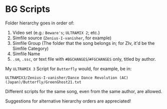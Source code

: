 # BG Scripts
Folder hierarchy goes in order of:
1. Video set (e.g.: `Beware's`; `ULTRAMIX 2`; etc.)
2. Simfile source (`Zenius-I-vanisher`, for example)
3. Simfile Group (The folder that the song belongs in; for ZIv, it'd be the Simfile Category)
4. Simfile Name
5. `.sm`, `.ssc`, or text file with `#BGCHANGES`/`#FGCHANGES` only, titled by author.

My `ULTRAMIX 3` Script for `Butterfly` would, for example, be in:

```
ULTRAMIX3/Zenius-I-vanisher/Dance Dance Revolution (AC) (Japan)/Butterfly/GreenGhost21.txt
```

Different scripts for the same song, even from the same author, are allowed.

Suggestions for alternative hierarchy orders are appreciated!
